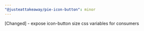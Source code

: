 ```yaml
---
"@justeattakeaway/pie-icon-button": minor
---
```


[Changed] - expose icon-button size css variables for consumers

